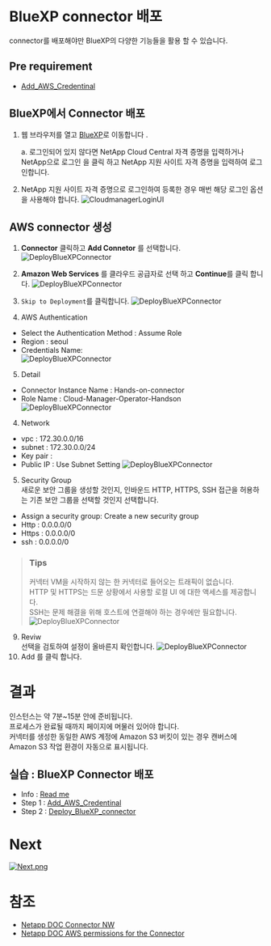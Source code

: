 # BlueXP connector 배포
connector를 배포해야만 BlueXP의 다양한 기능들을 활용 할 수 있습니다.

## Pre requirement
- [Add_AWS_Credentinal](./Add_AWS_Credentinal.md)

## BlueXP에서 Connector 배포
1. 웹 브라우저를 열고 [BlueXP](https://consolebluexp.netapp.com)로 이동합니다 .

    a. 로그인되어 있지 않다면 NetApp Cloud Central 자격 증명을 입력하거나 NetApp으로 로그인 을 클릭 하고 NetApp 지원 사이트 자격 증명을 입력하여 로그인합니다.

2. NetApp 지원 사이트 자격 증명으로 로그인하여 등록한 경우 매번 해당 로그인 옵션을 사용해야 합니다.
![CloudmanagerLoginUI](https://docs.netapp.com/us-en/cloud-manager-setup-admin/media/screenshot-login.png)

## AWS connector 생성
1. **Connector** 클릭하고 **Add Connetor** 를 선택합니다.
![DeployBlueXPConnector](./Images/DeployBlueXPConnector-0.png)

2. **Amazon Web Services** 를 클라우드 공급자로 선택 하고 **Continue**를 클릭 합니다.
![DeployBlueXPConnector](./Images/DeployBlueXPConnector-1.png)
3. ```Skip to Deployment```를 클릭합니다.
![DeployBlueXPConnector](./Images/DeployBlueXPConnector-2.png)
4. AWS Authentication<br>
- Select the Authentication Method : Assume Role
- Region : seoul
- Credentials Name: </br>
![DeployBlueXPConnector](./Images/DeployBlueXPConnector-3.png)
5. Detail<br>
- Connector Instance Name : Hands-on-connector
- Role Name : Cloud-Manager-Operator-Handson
![DeployBlueXPConnector](./Images/DeployBlueXPConnector-4.png)

4. Network<br>
- vpc : 172.30.0.0/16
- subnet : 172.30.0.0/24 
- Key pair : 
- Public IP : Use Subnet Setting
![DeployBlueXPConnector](./Images/DeployBlueXPConnector-5.png)

5. Security Group<br>
새로운 보안 그룹을 생성할 것인지, 인바운드 HTTP, HTTPS, SSH 접근을 허용하는 기존 보안 그룹을 선택할 것인지 선택합니다.
- Assign a security group: Create a new security group
- Http : 0.0.0.0/0
- Https : 0.0.0.0/0
- ssh : 0.0.0.0/0
> ### Tips
> 커넥터 VM을 시작하지 않는 한 커넥터로 들어오는 트래픽이 없습니다.  </br>
> HTTP 및 HTTPS는 드문 상황에서 사용할 로컬 UI 에 대한 액세스를 제공합니다.  </br>
> SSH는 문제 해결을 위해 호스트에 연결해야 하는 경우에만 필요합니다. </br>
![DeployBlueXPConnector](./Images/DeployBlueXPConnector-6.png)

9. Reviw <br>
선택을 검토하여 설정이 올바른지 확인합니다.
![DeployBlueXPConnector](./Images/DeployBlueXPConnector-7.png)
10. Add 를 클릭 합니다.

# 결과
인스턴스는 약 7분~15분 안에 준비됩니다. </br>
프로세스가 완료될 때까지 페이지에 머물러 있어야 합니다.</br>
커넥터를 생성한 동일한 AWS 계정에 Amazon S3 버킷이 있는 경우 캔버스에 Amazon S3 작업 환경이 자동으로 표시됩니다.

## 실습 : BlueXP Connector 배포
- Info : [Read me](./Readme.md)
- Step 1 : [Add_AWS_Credentinal](./Add_AWS_Credentinal.md)
- Step 2 : [Deploy_BlueXP_connector](./Deploy_BlueXP_connector.md)

# Next
[![Next.png](./Images/Next.png)](../CVO/Readme.md)


# 참조
- [ Netapp DOC Connector NW ](https://docs.netapp.com/us-en/cloud-manager-setup-admin/reference-networking-cloud-manager.html#endpoints-to-manage-resources-in-your-public-cloud-environment)
- [ Netapp DOC AWS permissions for the Connector ](https://docs.netapp.com/us-en/cloud-manager-setup-admin/reference-permissions-aws.html)